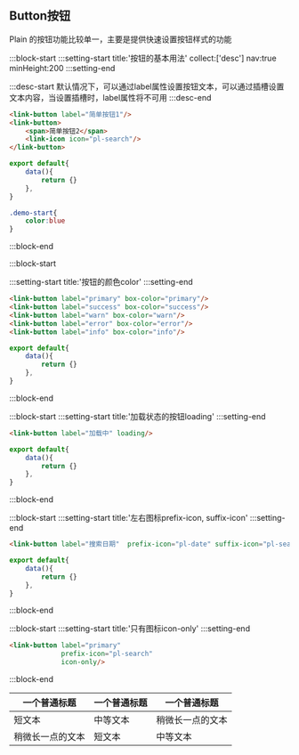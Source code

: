 ## Button按钮

Plain 的按钮功能比较单一，主要是提供快速设置按钮样式的功能

:::block-start
:::setting-start
title:'按钮的基本用法'
collect:['desc'] 
nav:true
minHeight:200
:::setting-end

:::desc-start
默认情况下，可以通过label属性设置按钮文本，可以通过插槽设置文本内容，当设置插槽时，label属性将不可用
:::desc-end

```html
<link-button label="简单按钮1"/>
<link-button>
    <span>简单按钮2</span>
    <link-icon icon="pl-search"/>
</link-button>
```
```js
export default{
    data(){
        return {}
    },
}
```
```css
.demo-start{
    color:blue
}
```
:::block-end

:::block-start

:::setting-start
title:'按钮的颜色color'
:::setting-end

```html
<link-button label="primary" box-color="primary"/>
<link-button label="success" box-color="success"/>
<link-button label="warn" box-color="warn"/>
<link-button label="error" box-color="error"/>
<link-button label="info" box-color="info"/>
```
```js
export default{
    data(){
        return {}
    },
}
```
:::block-end

:::block-start
:::setting-start
title:'加载状态的按钮loading'
:::setting-end
```html
<link-button label="加载中" loading/>
```
```js
export default{
    data(){
        return {}
    },
}
```
:::block-end

:::block-start
:::setting-start
title:'左右图标prefix-icon, suffix-icon'
:::setting-end
```html
<link-button label="搜索日期"  prefix-icon="pl-date" suffix-icon="pl-search"/>
```
```js
export default{
    data(){
        return {}
    },
}
```
:::block-end

:::block-start
:::setting-start
title:'只有图标icon-only'
:::setting-end
```html
<link-button label="primary" 
             prefix-icon="pl-search" 
             icon-only/>
```
:::block-end


| 一个普通标题 | 一个普通标题 | 一个普通标题 |
| ------ | ------ | ------ |
| 短文本 | 中等文本 | 稍微长一点的文本 |
| 稍微长一点的文本 | 短文本 | 中等文本 |

